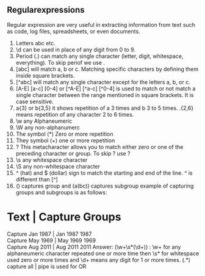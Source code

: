 ## Regularexpressions
Regular expression are very useful in extracting information from text such as code, log files, spreadsheets, or even documents. 
1. Letters abc etc.
2. \d can be used in place of any digit from 0 to 9.
3. Period (.) can match any single character (letter, digit, whitespace, everything). To skip periof we use \.
3. [abc] will match a, b or c. Matching specific characters by defining them inside square brackets.
4. [^abc] will match any single character except for the letters a, b, or c.
5. [A-E] [a-c] [0-4] or [^A-E] [^a-c] [^0-4] is used to match or not match a single character between the range mentioned in square brackets. It is case sensitive.
6. a{3} or b{3,5} it shows repetition of a 3 times and b 3 to 5 times. .{2,6} means repetition of any character 2 to 6 times.
7. \w any Alphaneumeric 
8. \W any non-alphanumerc
9. The symbol (*) Zero or more repetition
10. They symbol (+) one or more repetition
11. ? This metacharacter allows you to match either zero or one of the preceding character or group. To skip ? use \?
12. \s any whitespace character
13. \S any non-whitespace character
14. ^ (hat) and $ (dollar) sign to match the starting and end of the line. ^ is different than [^]
15. () captures group and (a(bc)) captures subgroup
example of capturing groups and subgroups is as follows: 
# Text	            |    Capture Groups	 
Capture	Jan 1987	 |  Jan 1987 1987	
Capture	May 1969	 | May 1969 1969	
Capture	Aug 2011	 |  Aug 2011 2011
Answer: (\w+\s*(\d+)) : \w+  for any alphaneumeric character repeated one or more time then \s* for whitespace used zero or more times 
and \d+ means any digit for 1 or more times.
(.*) capture all
| pipe is used for OR
